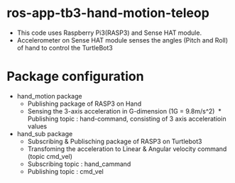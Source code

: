 # ros-app-tb3-hand-motion-teleop
* This code uses Raspberry Pi3(RASP3) and Sense HAT module.
* Accelerometer on Sense HAT module senses the angles (Pitch and Roll) of hand to control the TurtleBot3 

# Package configuration
* hand_motion package 
  * Publishing package of RASP3 on Hand 
  * Sensing the 3-axis acceleration in G-dimension (1G = 9.8m/s^2) 
  * Publishing topic : hand-command, consisting of 3 axis acceleratioin values
* hand_sub package 
  * Subscribing & Publisching package of RASP3 on Turtlebot3
  * Transfoming the acceleration to Linear & Angular velocity command (topic cmd_vel)
  * Subscribing topic : hand_cammand
  * Publishing topic : cmd_vel
 
